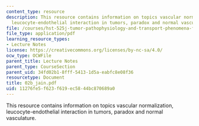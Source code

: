 ```yaml
---
content_type: resource
description: This resource contains information on topics vascular normalization,
  leucocyte-endothelial interaction in tumors, paradox and normal vasculature.
file: /courses/hst-525j-tumor-pathophysiology-and-transport-phenomena-fall-2005/11276fe5f623f619ec5844bc870689a0_02b_jain.pdf
file_type: application/pdf
learning_resource_types:
- Lecture Notes
license: https://creativecommons.org/licenses/by-nc-sa/4.0/
ocw_type: OCWFile
parent_title: Lecture Notes
parent_type: CourseSection
parent_uid: 34fd02b1-8fff-5413-1d5a-eabfc8e08f36
resourcetype: Document
title: 02b_jain.pdf
uid: 11276fe5-f623-f619-ec58-44bc870689a0
---
```

This resource contains information on topics vascular normalization, leucocyte-endothelial interaction in tumors, paradox and normal vasculature.